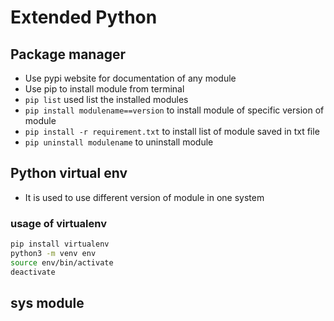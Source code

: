# Extended Python 
## Package manager
* Use pypi website for documentation of any module
* Use pip to install module from terminal 
* `pip list` used list the installed modules
* `pip install modulename==version` to install module of specific version of module
* `pip install -r requirement.txt` to install list of module saved in txt file
* `pip uninstall modulename` to uninstall module 
## Python virtual env
* It is used to use different version of module in one system
### usage of virtualenv
```bash 
pip install virtualenv
python3 -m venv env
source env/bin/activate
deactivate
```
## sys module
